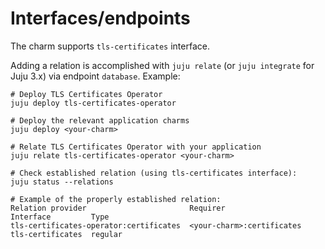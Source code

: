 # Interfaces/endpoints

The charm supports `tls-certificates` interface.

Adding a relation is accomplished with `juju relate` (or `juju integrate` for Juju 3.x) via endpoint `database`. Example:

```shell
# Deploy TLS Certificates Operator
juju deploy tls-certificates-operator

# Deploy the relevant application charms
juju deploy <your-charm>

# Relate TLS Certificates Operator with your application
juju relate tls-certificates-operator <your-charm>

# Check established relation (using tls-certificates interface):
juju status --relations

# Example of the properly established relation:
Relation provider                       Requirer                   Interface         Type
tls-certificates-operator:certificates  <your-charm>:certificates  tls-certificates  regular
```